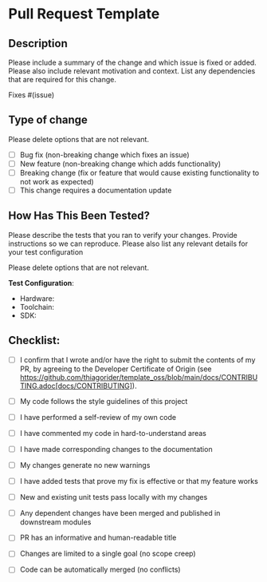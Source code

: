 # Pull Request Template

## Description

Please include a summary of the change and which issue is fixed or added. Please also include relevant motivation and context. List any dependencies that are required for this change.

Fixes #(issue)

## Type of change

Please delete options that are not relevant.

- [ ] Bug fix (non-breaking change which fixes an issue)
- [ ] New feature (non-breaking change which adds functionality)
- [ ] Breaking change (fix or feature that would cause existing functionality to not work as expected)
- [ ] This change requires a documentation update

## How Has This Been Tested?

Please describe the tests that you ran to verify your changes. Provide instructions so we can reproduce. Please also list any relevant details for your test configuration

Please delete options that are not relevant.

**Test Configuration**:
* Hardware:
* Toolchain:
* SDK:

## Checklist:

- [ ] I confirm that I wrote and/or have the right to submit the contents of my PR, by agreeing to the Developer Certificate of Origin (see https://github.com/thiagorider/template_oss/blob/main/docs/CONTRIBUTING.adoc[docs/CONTRIBUTING]).
- [ ] My code follows the style guidelines of this project
- [ ] I have performed a self-review of my own code
- [ ] I have commented my code in hard-to-understand areas
- [ ] I have made corresponding changes to the documentation
- [ ] My changes generate no new warnings
- [ ] I have added tests that prove my fix is effective or that my feature works
- [ ] New and existing unit tests pass locally with my changes
- [ ] Any dependent changes have been merged and published in downstream modules
- [ ] PR has an informative and human-readable title
- [ ] Changes are limited to a single goal (no scope creep)
- [ ] Code can be automatically merged (no conflicts)

